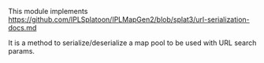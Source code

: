 This module implements https://github.com/IPLSplatoon/IPLMapGen2/blob/splat3/url-serialization-docs.md

It is a method to serialize/deserialize a map pool to be used with URL search params.
